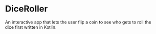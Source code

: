 # DiceRoller
An interactive app that lets the user flip a coin to see who gets to roll the dice first written in Kotlin.
